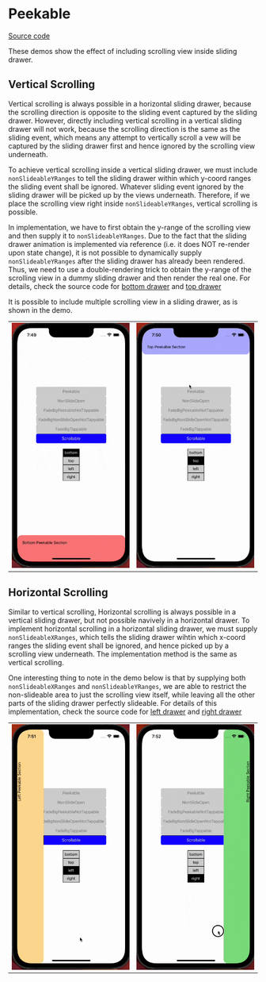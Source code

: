 # Peekable

[Source code](../../example/src/Scrollable)

These demos show the effect of including scrolling view inside sliding drawer.

## Vertical Scrolling

Vertical scrolling is always possible in a horizontal sliding drawer, because the scrolling direction is opposite to the sliding event captured by the sliding drawer. However, directly including vertical scrolling in a vertical sliding drawer will not work, because the scrolling direction is the same as the sliding event, which means any attempt to vertically scroll a vew will be captured by the sliding drawer first and hence ignored by the scrolling view underneath.

To achieve vertical scrolling inside a vertical sliding drawer, we must include `nonSlideableYRanges` to tell the sliding drawer within which y-coord ranges the sliding event shall be ignored. Whatever sliding event ignored by the sliding drawer will be picked up by the views underneath. Therefore, if we place the scrolling view right inside `nonSlideableYRanges`, vertical scrolling is possible.

In implementation, we have to first obtain the y-range of the scrolling view and then supply it to `nonSlideableYRanges`. Due to the fact that the sliding drawer animation is implemented via reference (i.e. it does NOT re-render upon state change), it is not possible to dynamically supply `nonSlideableYRanges` after the sliding drawer has already been rendered. Thus, we need to use a double-rendering trick to obtain the y-range of the scrolling view in a dummy sliding drawer and then render the real one. For details, check the source code for [bottom drawer](../../example/src/Scrollable/Drawers/BottomDrawer.tsx) and [top drawer](../../example/src/Scrollable/Drawers/TopDrawer.tsx)

It is possible to include multiple scrolling view in a sliding drawer, as is shown in the demo.

<table>
  <tr>
    <td> <img src="../images/scrollable/bottom.gif" alt="Scrollable Bottom" /> </td>
    <td> <img src="../images/scrollable/top.gif" alt="Scrollable Top" /> </td>
  </tr>
</table>

## Horizontal Scrolling

Similar to vertical scrolling, Horizontal scrolling is always possible in a vertical sliding drawer, but not possible navively in a horizontal drawer. To implement horizontal scrolling in a horizontal sliding drawer, we must supply `nonSlideableXRanges`, which tells the sliding drawer wihtin which x-coord ranges the sliding event shall be ignored, and hence picked up by a scrolling view underneath. The implementation method is the same as vertical scrolling.

One interesting thing to note in the demo below is that by supplying both `nonSlideableXRanges` and `nonSlideableYRanges`, we are able to restrict the non-slideable area to just the scrolling view itself, while leaving all the other parts of the sliding drawer perfectly slideable. For details of this implementation, check the source code for [left drawer](../../example/src/Scrollable/Drawers/LeftDrawer.tsx) and [right drawer](../../example/src/Scrollable/Drawers/RightDrawer.tsx)

<table>
  <tr>
    <td> <img src="../images/scrollable/left.gif" alt="Scrollable Left" /> </td>
    <td> <img src="../images/scrollable/right.gif" alt="Scrollable Right" /> </td>
  </tr>
</table>